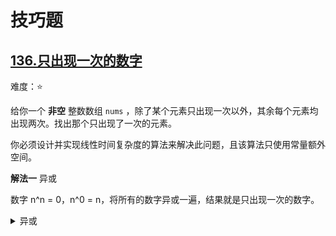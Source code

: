 # 技巧题

## [136.只出现一次的数字](https://leetcode.cn/problems/single-number)

难度：⭐️

给你一个 **非空** 整数数组 `nums` ，除了某个元素只出现一次以外，其余每个元素均出现两次。找出那个只出现了一次的元素。

你必须设计并实现线性时间复杂度的算法来解决此问题，且该算法只使用常量额外空间。

**解法一** 异或

数字 n^n = 0，n^0 = n，将所有的数字异或一遍，结果就是只出现一次的数字。

<details>
  <summary>异或</summary>

  ```java
    public int singleNumber(int[] nums) {
        int ans = 0;
        for (int i = nums.length; i > 0; i--) {
            ans ^= nums[i-1];
        }
        return ans;
    }
  ```
</details>